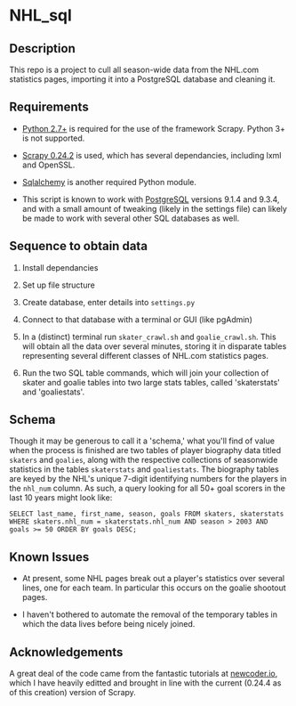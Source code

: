 NHL_sql
=======

Description
-----------

This repo is a project to cull all season-wide data from the NHL.com statistics pages, importing it into a PostgreSQL database and cleaning it.

Requirements
------------

* [Python 2.7+][1] is required for the use of the framework Scrapy. Python 3+ is not supported.

* [Scrapy 0.24.2][2] is used, which has several dependancies, including lxml and OpenSSL.

* [Sqlalchemy][3] is another required Python module.

* This script is known to work with [PostgreSQL][4] versions 9.1.4 and 9.3.4, and with a small amount of tweaking (likely in the settings file) can likely be made to work with several other SQL databases as well.

Sequence to obtain data
-----------------------

1. Install dependancies

2. Set up file structure

3. Create database, enter details into `settings.py`

4. Connect to that database with a terminal or GUI (like pgAdmin)

5. In a (distinct) terminal run `skater_crawl.sh` and `goalie_crawl.sh`.  This will obtain all the data over several minutes, storing it in disparate tables representing several different classes of NHL.com statistics pages.

6. Run the two SQL table commands, which will join your collection of skater and goalie tables into two large stats tables, called 'skaterstats' and 'goaliestats'.

Schema
------

Though it may be generous to call it a 'schema,' what you'll find of value when the process is finished are two tables of player biography data titled `skaters` and `goalies`, along with the respective collections of seasonwide statistics in the tables `skaterstats` and `goaliestats`.  The biography tables are keyed by the NHL's unique 7-digit identifying numbers for the players in the `nhl_num` column.  As such, a query looking for all 50+ goal scorers in the last 10 years might look like:

`SELECT last_name, first_name, season, goals FROM skaters, skaterstats WHERE skaters.nhl_num = skaterstats.nhl_num AND season > 2003 AND goals >= 50 ORDER BY goals DESC;`

Known Issues
------------

* At present, some NHL pages break out a player's statistics over several lines, one for each team.  In particular this occurs on the goalie shootout pages.

* I haven't bothered to automate the removal of the temporary tables in which the data lives before being nicely joined.

Acknowledgements
----------------

A great deal of the code came from the fantastic tutorials at [newcoder.io][5], which I have heavily editted and brought in line with the current (0.24.4 as of this creation) version of Scrapy.

[1]: https://www.python.org/download/   "Download Python"
[2]: http://doc.scrapy.org/en/latest/intro/install.html "Scrapy Installation Guide"
[3]: http://www.sqlalchemy.org/download.html "Download - SQLAlchemy"
[4]: http://www.postgresql.org/download/ "PostgreSQL: Downloads"
[5]: http://newcoder.io/scrape/ "New Coder - Web Scraper"
